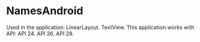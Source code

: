 # NamesAndroid
Used in the application: 
LinearLayout. 
TextView. 
This application works with API: API 24. API 26. API 28.
